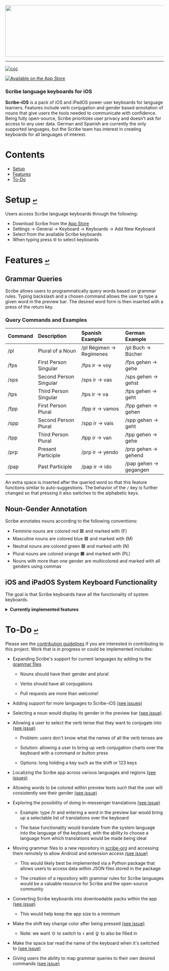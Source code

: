 <div align="center">
  <a href="https://github.com/scribe-org/Scribe-iOS"><img src="https://github.com/scribe-org/Scribe-iOS/blob/main/Resources/Scribe-iOS_logo_transparent.png" width=612 height=164></a>
</div>

---

<!--
[![license](https://img.shields.io/github/license/scribe-org/Scribe-iOS.svg)](https://github.com/scribe-org/Scribe-iOS/blob/main/LICENSE.txt)
-->

[![coc](https://img.shields.io/badge/coc-Contributor%20Covenant-ff69b4.svg)](https://github.com/scribe-org/Scribe-iOS/blob/main/.github/CODE_OF_CONDUCT.md)

[![Available on the App Store](http://cl.ly/WouG/Download_on_the_App_Store_Badge_US-UK_135x40.svg)](https://www.apple.com/app-store/)

### Scribe language keyboards for iOS

**Scribe-iOS** is a pack of iOS and iPadOS power user keyboards for language learners. Features include verb conjugation and gender based annotation of nouns that give users the tools needed to communicate with confidence. Being fully open-source, Scribe prioritizes user privacy and doesn't ask for access to any user data. German and Spanish are currently the only supported languages, but the Scribe team has interest in creating keyboards for all languages of interest.

# **Contents**<a id="contents"></a>

- [Setup](#setup)
- [Features](#features)
- [To-Do](#to-do)

# Setup [`↩`](#contents) <a id="setup"></a>

Users access Scribe language keyboards through the following:

- Download Scribe from the [App Store](https://www.apple.com/app-store/)
- Settings -> General -> Keyboard -> Keyboards -> Add New Keyboard
- Select from the available Scribe keyboards
- When typing press 🌐 to select keyboards

# Features [`↩`](#contents) <a id="features"></a>

## Grammar Queries

Scribe allows users to programmatically query words based on grammar rules. Typing backslash and a chosen command allows the user to type a given word in the preview bar. The desired word form is then inserted with a press of the return key.

### Query Commands and Examples

| Command | Description            | Spanish Example          | German Example         |
| :------ | :--------------------- | :----------------------- | :--------------------- |
| /pl     | Plural of a Noun       | /pl Régimen -> Regímenes | /pl Buch -> Bücher     |
| /fps    | First Person Singular  | /fps ir -> voy           | /fps gehen -> gehe     |
| /sps    | Second Person Singular | /sps ir -> vas           | /sps gehen -> gehst    |
| /tps    | Third Person Singular  | /tps ir -> va            | /tps gehen -> geht     |
| /fpp    | First Person Plural    | /fpp ir -> vamos         | /fpp gehen -> gehen    |
| /spp    | Second Person Plural   | /spp ir -> vais          | /spp gehen -> geht     |
| /tpp    | Third Person Plural    | /tpp ir -> van           | /tpp gehen -> gehe     |
| /prp    | Present Participle     | /prp ir -> yendo         | /prp gehen -> gehend   |
| /pap    | Past Participle        | /pap ir -> ido           | /pap gehen -> gegangen |

An extra space is inserted after the queried word so that this feature functions similar to auto-suggestions. The behavior of the `/` key is further changed so that pressing it also switches to the alphabetic keys.

## Noun-Gender Annotation

Scribe annotates nouns according to the following conventions:

- Feminine nouns are colored red 🟥 and marked with (F)
- Masculine nouns are colored blue 🟦 and marked with (M)
- Neutral nouns are colored green 🟩 and marked with (N)
- Plural nouns are colored orange 🟧 and marked with (PL)
- Nouns with more than one gender are multicolored and marked with all genders using commas

<!--
Genders are displayed once a user has typed a noun and pressed space or while a noun is selected.
-->

## iOS and iPadOS System Keyboard Functionality

The goal is that Scribe keyboards have all the functionality of system keyboards.

<details><summary><strong>Currently implemented features</strong></summary>
<p>

- iPhone and iPad support (WIP)
- Dynamic layouts for cross-device performance
- Portrait and landscape views (WIP)
- Auto-capitalization
- The double space period shortcut
- Typing `'` returns to the alphabetic keyboard
- Dark mode compatibility (WIP)
- Hold-to-select characters (WIP)

</p>
</details>

# To-Do [`↩`](#contents) <a id="to-do"></a>

Please see the [contribution guidelines](https://github.com/scribe-org/Scribe-iOS/blob/main/.github/CONTRIBUTING.md) if you are interested in contributing to this project. Work that is in progress or could be implemented includes:

- Expanding Scribe's support for current languages by adding to the [grammar files](https://github.com/scribe-org/Scribe-iOS)

  - Nouns should have their gender and plural

  - Verbs should have all conjugations

  - Pull requests are more than welcome!

- Adding support for more languages to Scribe-iOS [(see issues)](https://github.com/scribe-org/Scribe-iOS/issues)

- Selecting a noun would display its gender in the preview bar [(see issue)]()

- Allowing a user to select the verb tense that they want to conjugate into [(see issue)]()

  - Problem: users don't know what the names of all the verb tenses are

  - Solution: allowing a user to bring up verb conjugation charts over the keyboard with a command or button press

  - Options: long holding a key such as the shift or 123 keys

- Localizing the Scribe app across various languages and regions [(see issues)](https://github.com/scribe-org/Scribe-iOS/issues)

- Allowing words to be colored within preview texts such that the user will consistently see their gender [(see issue)]()

- Exploring the possibility of doing in-messenger translations [(see issue)]()

  - Example: type /tr and entering a word in the preview bar would bring up a selectable list of translations over the keyboard

  - The base functionality would translate from the system language into the language of the keyboard, with the ability to choose a language from which translations would be made being ideal

- Moving grammar files to a new repository in [scribe-org](https://github.com/scribe-org) and accessing them remotely to allow Android and extension access [(see issue)]()

  - This would likely best be implemented via a Python package that allows users to access data within JSON files stored in the package

  - The creation of a repository with grammar rules for Scribe languages would be a valuable resource for Scribe and the open-source community

- Converting Scribe keyboards into downloadable packs within the app [(see issue)]()

  - This would help keep the app size to a minimum

- Make the shift key change color after being pressed [(see issue)]()

  - Note: we want ⇧ to switch to `⬆` and ⇪ to also be filled in

- Make the space bar read the name of the keyboard when it's switched to [(see issue)]()

- Giving users the ability to map grammar queries to their own desired commands [(see issue)]()

